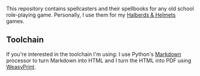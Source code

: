 This repository contains spellcasters and their spellbooks for any old
school role-playing game. Personally, I use them for my
[Halberds & Helmets](https://alexschroeder.ch/wiki/Halberds_and_Helmets)
games.

## Toolchain

If you're interested in the toolchain I'm using: I use Python's
[Markdown](https://pypi.org/project/Markdown/) processor to turn
Markdown into HTML and I turn the HTML into PDF using
[WeasyPrint](https://pypi.org/project/WeasyPrint/).

